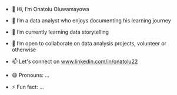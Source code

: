 - 👋 Hi, I’m Onatolu Oluwamayowa 
- 👀 I’m a data analyst who enjoys documenting his learning journey
- 🌱 I’m currently learning data storytelling
- 💞️ I’m open to collaborate on data analysis projects, volunteer or otherwise
- 📫 Let's connect on www.linkedin.com/in/onatolu22

- 😄 Pronouns: ...
- ⚡ Fun fact: ...

<!---
onatolumayowa/onatolumayowa is a ✨ special ✨ repository because its `README.md` (this file) appears on your GitHub profile.
You can click the Preview link to take a look at your changes.
--->
